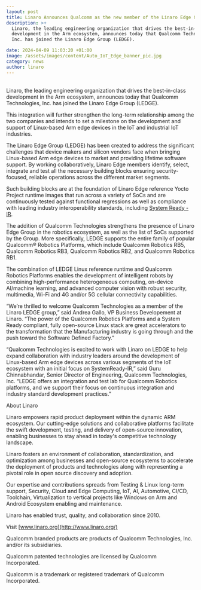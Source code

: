 ```yaml
---
layout: post
title: Linaro Announces Qualcomm as the new member of the Linaro Edge Group (LEDGE)
description: >+
  Linaro, the leading engineering organization that drives the best-in-class
  development in the Arm ecosystem, announces today that Qualcomm Technologies,
  Inc. has joined the Linaro Edge Group (LEDGE). 

date: 2024-04-09 11:03:20 +01:00
image: /assets/images/content/Auto_IoT_Edge_banner_pic.jpg
category: news
author: linaro
---
```

\
Linaro, the leading engineering organization that drives the best-in-class development in the Arm ecosystem, announces today that Qualcomm Technologies, Inc. has joined the Linaro Edge Group (LEDGE). 

This integration will further strengthen the long-term relationship among the two companies and intends to set a milestone on the development and support of Linux-based Arm edge devices in the IoT and industrial IoT industries. 

The Linaro Edge Group (LEDGE) has been created to address the significant challenges that device makers and silicon vendors face when bringing Linux-based Arm edge devices to market and providing lifetime software support. By working collaboratively, Linaro Edge members identify, select, integrate and test all the necessary building blocks ensuring security-focused, reliable operations across the different market segments. 

Such building blocks are at the foundation of Linaro Edge reference Yocto Project runtime images that run across a variety of SoCs and are continuously tested against functional regressions as well as compliance with leading industry interoperability standards, including [System Ready - IR](https://www.arm.com/architecture/system-architectures/systemready-certification-program/ir).

The addition of Qualcomm Technologies strengthens the presence of Linaro Edge Group in the robotics ecosystem, as well as the list of SoCs supported by the Group. More specifically, LEDGE supports the entire family of popular Qualcomm® Robotics Platforms, which include Qualcomm Robotics RB5, Qualcomm Robotics RB3, Qualcomm Robotics RB2, and Qualcomm Robotics RB1. 

The combination of LEDGE Linux reference runtime and Qualcomm Robotics Platforms enables the development of intelligent robots by combining high-performance heterogeneous computing, on-device AI/machine learning, and advanced computer vision with robust security, multimedia, Wi-Fi and 4G and/or 5G cellular connectivity capabilities.

“We’re thrilled to welcome Qualcomm Technologies as a member of the Linaro LEDGE group,” said Andrea Gallo, VP Business Developement at Linaro. “The power of the Qualcomm Robotics Platforms and a System Ready compliant, fully open-source Linux stack are great accelerators to the transformation that the Manufacturing industry is going through and the push toward the Software Defined Factory.” 

“Qualcomm Technologies is excited to work with Linaro on LEDGE to help expand collaboration with industry leaders around the development of Linux-based Arm edge devices across various segments of the IoT ecosystem with an initial focus on SystemReady-IR,” said Guru Chinnabhandar, Senior Director of Engineering, Qualcomm Technologies, Inc. “LEDGE offers an integration and test lab for Qualcomm Robotics platforms, and we support their focus on continuous integration and industry standard development practices.”

About Linaro

Linaro empowers rapid product deployment within the dynamic ARM ecosystem. Our cutting-edge solutions and collaborative platforms facilitate the swift development, testing, and delivery of open-source innovation, enabling businesses to stay ahead in today's competitive technology landscape.

Linaro fosters an environment of collaboration, standardization, and optimization among businesses and open-source ecosystems to accelerate the deployment of products and technologies along with representing a pivotal role in open source discovery and adoption.

Our expertise and contributions spreads from Testing & Linux long-term support, Security, Cloud and Edge Computing, IoT, AI, Automotive, CI/CD, Toolchain, Virtualization to vertical projects like Windows on Arm and Android Ecosystem enabling and maintenance.

Linaro has enabled trust, quality, and collaboration since 2010.

Visit [www.linaro.org](http://www.linaro.org/)

Qualcomm branded products are products of Qualcomm Technologies, Inc. and/or its subsidiaries.   

Qualcomm patented technologies are licensed by Qualcomm Incorporated.    

Qualcomm is a trademark or registered trademark of Qualcomm Incorporated.